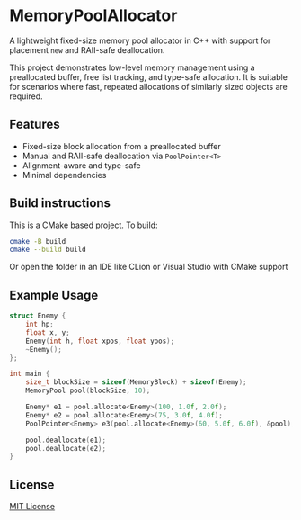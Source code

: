 # MemoryPoolAllocator

A lightweight fixed-size memory pool allocator in C++ with support for placement `new` and RAII-safe deallocation.

This project demonstrates low-level memory management using a preallocated buffer, free list tracking, and type-safe allocation.  It is suitable for scenarios where fast, 
repeated allocations of similarly sized objects are required.

## Features

- Fixed-size block allocation from a preallocated buffer
- Manual and RAII-safe deallocation via `PoolPointer<T>`
- Alignment-aware and type-safe
- Minimal dependencies

## Build instructions

This is a CMake based project. To build:
```bash
cmake -B build
cmake --build build
```
Or open the folder in an IDE like CLion or Visual Studio with CMake support

## Example Usage
```cpp
struct Enemy {
    int hp;
    float x, y;
    Enemy(int h, float xpos, float ypos);
    ~Enemy();
};

int main {
    size_t blockSize = sizeof(MemoryBlock) + sizeof(Enemy);
    MemoryPool pool(blockSize, 10);

    Enemy* e1 = pool.allocate<Enemy>(100, 1.0f, 2.0f);
    Enemy* e2 = pool.allocate<Enemy>(75, 3.0f, 4.0f);
    PoolPointer<Enemy> e3(pool.allocate<Enemy>(60, 5.0f, 6.0f), &pool);

    pool.deallocate(e1);
    pool.deallocate(e2);
}
```

## License
[MIT License](LICENSE.txt)
